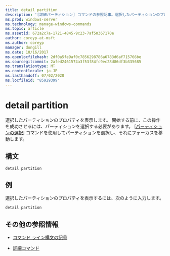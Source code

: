```yaml
---
title: detail partition
description: '[詳細パーティション] コマンドの参照記事。選択したパーティションのプロパティが表示されます。'
ms.prod: windows-server
ms.technology: manage-windows-commands
ms.topic: article
ms.assetid: 672a2c7a-1721-4845-9c23-7af50367170e
author: coreyp-at-msft
ms.author: coreyp
manager: dongill
ms.date: 10/16/2017
ms.openlocfilehash: 2df0a5fe9af0c7856298786a6783d6af715766be
ms.sourcegitcommit: 2afed2461574a3f53f84fc9ec28d86df3b335685
ms.translationtype: MT
ms.contentlocale: ja-JP
ms.lasthandoff: 07/02/2020
ms.locfileid: "85929399"
---
```

# <a name="detail-partition"></a>detail partition

選択したパーティションのプロパティを表示します。 開始する前に、この操作を成功させるには、パーティションを選択する必要があります。 [[パーティションの選択](select-partition.md)] コマンドを使用してパーティションを選択し、それにフォーカスを移動します。

## <a name="syntax"></a>構文

```
detail partition
```

## <a name="examples"></a>例

選択したパーティションのプロパティを表示するには、次のように入力します。

```
detail partition
```

## <a name="additional-references"></a>その他の参照情報

- [コマンド ライン構文の記号](command-line-syntax-key.md)

- [詳細コマンド](detail.md)
